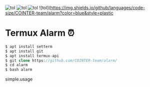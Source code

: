 ![tol](https://img.shields.io/badge/Code-BY%20POLYGON-yellowgreen)
![tol](https://img.shields.io/github/watchers/COINTER-team/bot-rand?color=green&logoColor=black&style=social)
![tol](https://img.shields.io/badge/Code-Bash%20shell-green)
![tol](https://img.shields.io/github/languages/code-size/COINTER-team/alarm?color=blue&style=plastic
<p align="center"><h1>Termux Alarm ⏰</h1></p>


```php
$ apt install setterm
$ apt install git
$ apt install termux-api
$ git clone https://github.com/COINTER-team/alarm/
$ cd alarm
$ bash alarm
```

simple.usage

